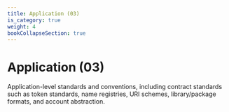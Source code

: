 ```yaml
---
title: Application (03)
is_category: true
weight: 4
bookCollapseSection: true
---
```


# Application (03)

Application-level standards and conventions, including contract standards such as token standards, name registries, URI schemes, library/package formats, and account abstraction.
